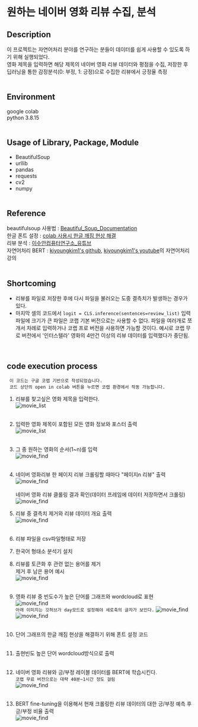 # 원하는 네이버 영화 리뷰 수집, 분석

## Description
이 프로젝트는 자연어처리 분야를 연구하는 분들이 데이터를 쉽게 사용할 수 있도록 하기 위해 실행되었다.<br/>
영화 제목을 입력하면 해당 제목의 네이버 영화 리뷰 데이터와 평점을 수집, 저장한 후 딥러닝을 통한 감정분석(0: 부정, 1: 긍정)으로 수집한 리뷰에서 긍정율 측정<br/><br/>

## Environment
google colab <br/>
python 3.8.15 <br/><br/>

## Usage of Library, Package, Module
- BeautifulSoup
- urllib
- pandas
- requests
- cv2
- numpy
<br/><br/>

## Reference
beautifulsoup 사용법 : [Beautiful_Soup_Documentation](https://www.crummy.com/software/BeautifulSoup/bs4/doc/)
<br/>
한글 폰트 설정 :  [colab 사용시 한글 깨짐 현상 해결](https://didalsgur.tistory.com/entry/Python-Colab-%EC%82%AC%EC%9A%A9-%EC%8B%9C-%ED%95%9C%EA%B8%80-%EA%B9%A8%EC%A7%90-%ED%98%84%EC%83%81-%ED%95%B4%EA%B2%B0-feat-matplotlib)
<br/>
리뷰 분석 : [이수안컴퓨터연구소_유튜브](https://youtu.be/RgKzmJQf21s)
<br/>
자연어처리 BERT : [kiyoungkim1's github](https://github.com/kiyoungkim1/ReadyToUseAI), 
                  [kiyoungkim1's youtube](https://youtu.be/9HDBKS4j64M)의 자연어처리 강의
<br/><br/>

## Shortcoming
- 리뷰를 파일로 저장한 후에 다시 파일을 불러오는 도중 결측치가 발생하는 경우가 있다.
- 마지막 셀의 코드에서 `logit = CLS.inference(sentences=review_list)` 입력 파일에 크기가 큰 파일은 코랩 기본 버전으로는 사용할 수 없다. 파일을 여러개로 쪼개서 차례로 입력하거나 코랩 프로 버전을 사용하면 가능할 것이다. 예시로 코랩 무로 버전에서 '인터스텔라' 영화의 4만건 이상의 리뷰 데이터를 입력했다가 중단됨.
<br/>

## code execution process
` 이 코드는 구글 코랩 기반으로 작성되었습니다.`  
` 코드 상단의 open in colab 버튼을 누르면 코랩 환경에서 작동 가능합니다.`<br/>

1. 리뷰를 찾고싶은 영화 제목을 입력한다.<br/>
![movie_list](./image/img2.png)<br/><br/>

1. 입력한 영화 제목이 포함된 모든 영화 정보와 포스터 출력<br/>
![movie_list](./image/img1.png)<br/><br/>

1. 그 중 원하는 영화의 순서(1~n)를 입력<br/>
![movie_find](./image/img3.png)<br/><br/>

1. 네이버 영화리뷰 한 페이지 리뷰 크롤링할 때마다 "페이지n 리뷰" 출력<br/>
![movie_find](./image/img4.png)<br/><br/>
네이버 영화 리뷰 클롤링 결과 확인(데이터 프레임에 데이터 저장하면서 크롤링)<br/>
![movie_find](./image/img5.png)
1. 리뷰 중 결측치 제거와 리뷰 데이터 개요 출력<br/>
![movie_find](./image/img6.png)<br/><br/>

1. 리뷰 파일을 csv파일형태로 저장<br/>

1. 한국어 형태소 분석기 설치<br/>

1. 리뷰를 토큰화 후 관련 없는 용어를 제거<br/>
제거 후 남은 용어 예시<br/>
![movie_find](./image/img7.png)<br/><br/>

1. 영화 리뷰 중 빈도수가 높은 단어를 그래프와 wordcloud로 표현<br/>
![movie_find](./image/img8.png)<br/>
`아래 이미지는 깃허브가 day모드로 설정해야 세로축의 글자가 보인다.`
![movie_find](./image/img9.png)<br/>
![movie_find](./image/img10.png)<br/><br/>

1. 단어 그래프의 한글 깨짐 현상을 해결하기 위해 폰트 설정 코드<br/><br/>

1. 출현빈도 높은 단어 wordcloud방식으로 출력<br/><br/>

1. 네이버 영화 리뷰와 긍/부정 레이블 데이터를 BERT에 학습시킨다.<br/>
`코랩 무료 버전으로는 대략 40분~1시간 정도 걸림`<br/>
![movie_find](./image/img11.png)<br/><br/>

1. BERT fine-tuning을 이용해서 현재 크롤링한 리뷰 데이터의 대한 긍/부정 예측 후 긍/부정 비율 출력<br/>
![movie_find](./image/img12.png)
